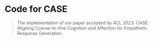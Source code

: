 # Code for CASE
> The implementation of our paper accepted by ACL 2023: CASE: Aligning Coarse-to-fine Cognition and Affection for Empathetic Response Generation.
